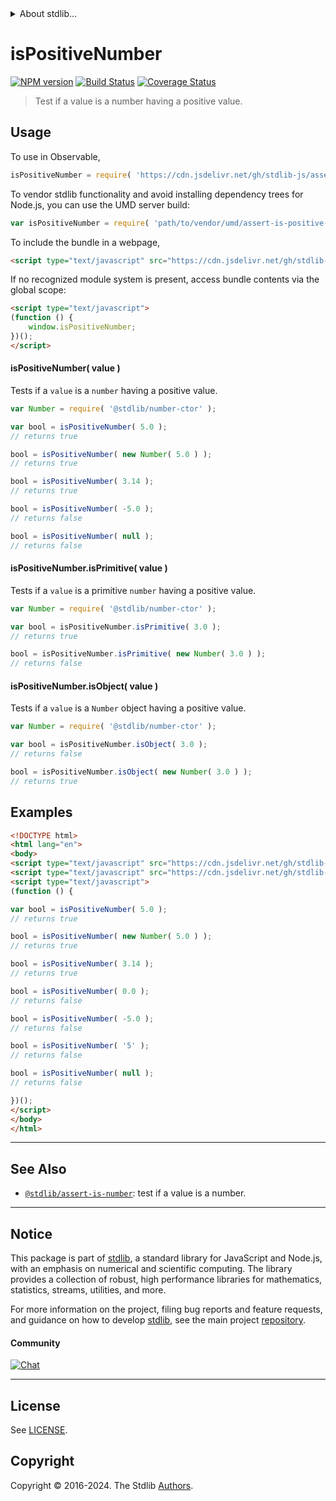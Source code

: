 <!--

@license Apache-2.0

Copyright (c) 2018 The Stdlib Authors.

Licensed under the Apache License, Version 2.0 (the "License");
you may not use this file except in compliance with the License.
You may obtain a copy of the License at

   http://www.apache.org/licenses/LICENSE-2.0

Unless required by applicable law or agreed to in writing, software
distributed under the License is distributed on an "AS IS" BASIS,
WITHOUT WARRANTIES OR CONDITIONS OF ANY KIND, either express or implied.
See the License for the specific language governing permissions and
limitations under the License.

-->


<details>
  <summary>
    About stdlib...
  </summary>
  <p>We believe in a future in which the web is a preferred environment for numerical computation. To help realize this future, we've built stdlib. stdlib is a standard library, with an emphasis on numerical and scientific computation, written in JavaScript (and C) for execution in browsers and in Node.js.</p>
  <p>The library is fully decomposable, being architected in such a way that you can swap out and mix and match APIs and functionality to cater to your exact preferences and use cases.</p>
  <p>When you use stdlib, you can be absolutely certain that you are using the most thorough, rigorous, well-written, studied, documented, tested, measured, and high-quality code out there.</p>
  <p>To join us in bringing numerical computing to the web, get started by checking us out on <a href="https://github.com/stdlib-js/stdlib">GitHub</a>, and please consider <a href="https://opencollective.com/stdlib">financially supporting stdlib</a>. We greatly appreciate your continued support!</p>
</details>

# isPositiveNumber

[![NPM version][npm-image]][npm-url] [![Build Status][test-image]][test-url] [![Coverage Status][coverage-image]][coverage-url] <!-- [![dependencies][dependencies-image]][dependencies-url] -->

> Test if a value is a number having a positive value.



<section class="usage">

## Usage

To use in Observable,

```javascript
isPositiveNumber = require( 'https://cdn.jsdelivr.net/gh/stdlib-js/assert-is-positive-number@v0.2.0-umd/browser.js' )
```

To vendor stdlib functionality and avoid installing dependency trees for Node.js, you can use the UMD server build:

```javascript
var isPositiveNumber = require( 'path/to/vendor/umd/assert-is-positive-number/index.js' )
```

To include the bundle in a webpage,

```html
<script type="text/javascript" src="https://cdn.jsdelivr.net/gh/stdlib-js/assert-is-positive-number@v0.2.0-umd/browser.js"></script>
```

If no recognized module system is present, access bundle contents via the global scope:

```html
<script type="text/javascript">
(function () {
    window.isPositiveNumber;
})();
</script>
```

#### isPositiveNumber( value )

Tests if a `value` is a `number` having a positive value.

<!-- eslint-disable no-new-wrappers -->

```javascript
var Number = require( '@stdlib/number-ctor' );

var bool = isPositiveNumber( 5.0 );
// returns true

bool = isPositiveNumber( new Number( 5.0 ) );
// returns true

bool = isPositiveNumber( 3.14 );
// returns true

bool = isPositiveNumber( -5.0 );
// returns false

bool = isPositiveNumber( null );
// returns false
```

#### isPositiveNumber.isPrimitive( value )

Tests if a `value` is a primitive `number` having a positive value.

<!-- eslint-disable no-new-wrappers -->

```javascript
var Number = require( '@stdlib/number-ctor' );

var bool = isPositiveNumber.isPrimitive( 3.0 );
// returns true

bool = isPositiveNumber.isPrimitive( new Number( 3.0 ) );
// returns false
```

#### isPositiveNumber.isObject( value )

Tests if a `value` is a `Number` object having a positive value.

<!-- eslint-disable no-new-wrappers -->

```javascript
var Number = require( '@stdlib/number-ctor' );

var bool = isPositiveNumber.isObject( 3.0 );
// returns false

bool = isPositiveNumber.isObject( new Number( 3.0 ) );
// returns true
```

</section>

<!-- /.usage -->

<section class="examples">

## Examples

<!-- eslint-disable no-new-wrappers -->

<!-- eslint no-undef: "error" -->

```html
<!DOCTYPE html>
<html lang="en">
<body>
<script type="text/javascript" src="https://cdn.jsdelivr.net/gh/stdlib-js/number-ctor@umd/browser.js"></script>
<script type="text/javascript" src="https://cdn.jsdelivr.net/gh/stdlib-js/assert-is-positive-number@v0.2.0-umd/browser.js"></script>
<script type="text/javascript">
(function () {

var bool = isPositiveNumber( 5.0 );
// returns true

bool = isPositiveNumber( new Number( 5.0 ) );
// returns true

bool = isPositiveNumber( 3.14 );
// returns true

bool = isPositiveNumber( 0.0 );
// returns false

bool = isPositiveNumber( -5.0 );
// returns false

bool = isPositiveNumber( '5' );
// returns false

bool = isPositiveNumber( null );
// returns false

})();
</script>
</body>
</html>
```

</section>

<!-- /.examples -->

<!-- Section for related `stdlib` packages. Do not manually edit this section, as it is automatically populated. -->

<section class="related">

* * *

## See Also

-   <span class="package-name">[`@stdlib/assert-is-number`][@stdlib/assert/is-number]</span><span class="delimiter">: </span><span class="description">test if a value is a number.</span>

</section>

<!-- /.related -->

<!-- Section for all links. Make sure to keep an empty line after the `section` element and another before the `/section` close. -->


<section class="main-repo" >

* * *

## Notice

This package is part of [stdlib][stdlib], a standard library for JavaScript and Node.js, with an emphasis on numerical and scientific computing. The library provides a collection of robust, high performance libraries for mathematics, statistics, streams, utilities, and more.

For more information on the project, filing bug reports and feature requests, and guidance on how to develop [stdlib][stdlib], see the main project [repository][stdlib].

#### Community

[![Chat][chat-image]][chat-url]

---

## License

See [LICENSE][stdlib-license].


## Copyright

Copyright &copy; 2016-2024. The Stdlib [Authors][stdlib-authors].

</section>

<!-- /.stdlib -->

<!-- Section for all links. Make sure to keep an empty line after the `section` element and another before the `/section` close. -->

<section class="links">

[npm-image]: http://img.shields.io/npm/v/@stdlib/assert-is-positive-number.svg
[npm-url]: https://npmjs.org/package/@stdlib/assert-is-positive-number

[test-image]: https://github.com/stdlib-js/assert-is-positive-number/actions/workflows/test.yml/badge.svg?branch=v0.2.0
[test-url]: https://github.com/stdlib-js/assert-is-positive-number/actions/workflows/test.yml?query=branch:v0.2.0

[coverage-image]: https://img.shields.io/codecov/c/github/stdlib-js/assert-is-positive-number/main.svg
[coverage-url]: https://codecov.io/github/stdlib-js/assert-is-positive-number?branch=main

<!--

[dependencies-image]: https://img.shields.io/david/stdlib-js/assert-is-positive-number.svg
[dependencies-url]: https://david-dm.org/stdlib-js/assert-is-positive-number/main

-->

[chat-image]: https://img.shields.io/gitter/room/stdlib-js/stdlib.svg
[chat-url]: https://app.gitter.im/#/room/#stdlib-js_stdlib:gitter.im

[stdlib]: https://github.com/stdlib-js/stdlib

[stdlib-authors]: https://github.com/stdlib-js/stdlib/graphs/contributors

[umd]: https://github.com/umdjs/umd
[es-module]: https://developer.mozilla.org/en-US/docs/Web/JavaScript/Guide/Modules

[deno-url]: https://github.com/stdlib-js/assert-is-positive-number/tree/deno
[deno-readme]: https://github.com/stdlib-js/assert-is-positive-number/blob/deno/README.md
[umd-url]: https://github.com/stdlib-js/assert-is-positive-number/tree/umd
[umd-readme]: https://github.com/stdlib-js/assert-is-positive-number/blob/umd/README.md
[esm-url]: https://github.com/stdlib-js/assert-is-positive-number/tree/esm
[esm-readme]: https://github.com/stdlib-js/assert-is-positive-number/blob/esm/README.md
[branches-url]: https://github.com/stdlib-js/assert-is-positive-number/blob/main/branches.md

[stdlib-license]: https://raw.githubusercontent.com/stdlib-js/assert-is-positive-number/main/LICENSE

<!-- <related-links> -->

[@stdlib/assert/is-number]: https://github.com/stdlib-js/assert-is-number/tree/umd

<!-- </related-links> -->

</section>

<!-- /.links -->
